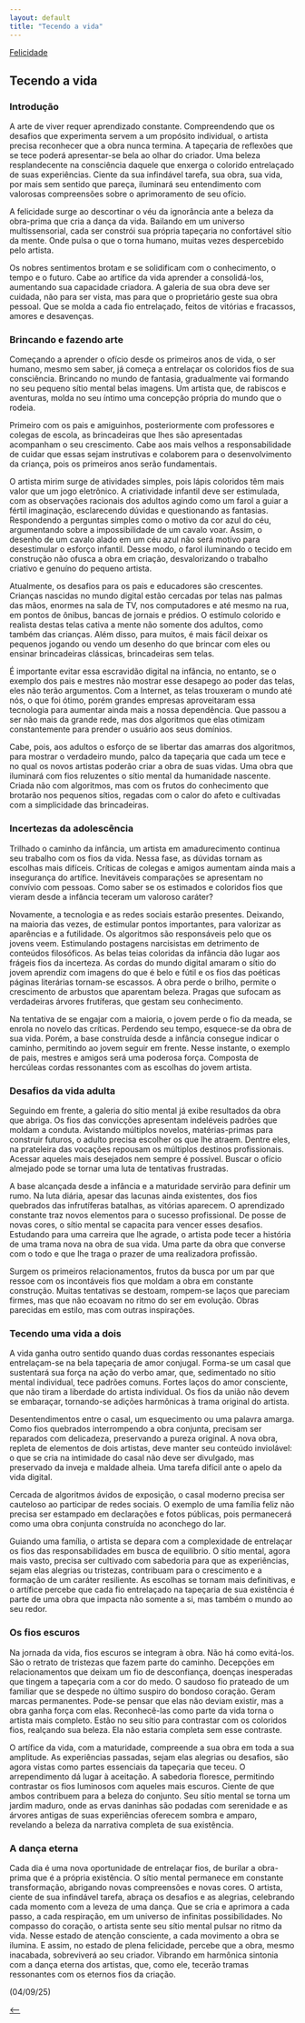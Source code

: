 ```yaml
---
layout: default
title: "Tecendo a vida"
--- 
```




[Felicidade](./)

## Tecendo a vida

### **Introdução**

A arte de viver requer aprendizado constante. Compreendendo que os desafios que experimenta servem a um propósito individual, o artista precisa reconhecer que a obra nunca termina. A tapeçaria de reflexões que se tece poderá apresentar-se bela ao olhar do criador. Uma beleza resplandecente na consciência daquele que enxerga o colorido entrelaçado de suas experiências. Ciente da sua infindável tarefa, sua obra, sua vida, por mais sem sentido que pareça, iluminará seu entendimento com valorosas compreensões sobre o aprimoramento de seu ofício.

A felicidade surge ao descortinar o véu da ignorância ante a beleza da obra-prima que cria a dança da vida. Bailando em um universo multissensorial, cada ser constrói sua própria tapeçaria no confortável sítio da mente. Onde pulsa o que o torna humano, muitas vezes despercebido pelo artista.

Os nobres sentimentos brotam e se solidificam com o conhecimento, o tempo e o futuro. Cabe ao artífice da vida aprender a consolidá-los, aumentando sua capacidade criadora. A galeria de sua obra deve ser cuidada, não para ser vista, mas para que o proprietário geste sua obra pessoal. Que se molda a cada fio entrelaçado, feitos de vitórias e fracassos, amores e desavenças.

### **Brincando e fazendo arte**

Começando a aprender o ofício desde os primeiros anos de vida, o ser humano, mesmo sem saber, já começa a entrelaçar os coloridos fios de sua consciência. Brincando no mundo de fantasia, gradualmente vai formando no seu pequeno sítio mental belas imagens. Um artista que, de rabiscos e aventuras, molda no seu íntimo uma concepção própria do mundo que o rodeia.

Primeiro com os pais e amiguinhos, posteriormente com professores e colegas de escola, as brincadeiras que lhes são apresentadas acompanham o seu crescimento. Cabe aos mais velhos a responsabilidade de cuidar que essas sejam instrutivas e colaborem para o desenvolvimento da criança, pois os primeiros anos serão fundamentais.

O artista mirim surge de atividades simples, pois lápis coloridos têm mais valor que um jogo eletrônico. A criatividade infantil deve ser estimulada, com as observações racionais dos adultos agindo como um farol a guiar a fértil imaginação, esclarecendo dúvidas e questionando as fantasias. Respondendo a perguntas simples como o motivo da cor azul do céu, argumentando sobre a impossibilidade de um cavalo voar. Assim, o desenho de um cavalo alado em um céu azul não será motivo para desestimular o esforço infantil. Desse modo, o farol iluminando o tecido em construção não ofusca a obra em criação, desvalorizando o trabalho criativo e genuíno do pequeno artista.

Atualmente, os desafios para os pais e educadores são crescentes. Crianças nascidas no mundo digital estão cercadas por telas nas palmas das mãos, enormes na sala de TV, nos computadores e até mesmo na rua, em pontos de ônibus, bancas de jornais e prédios. O estímulo colorido e realista destas telas cativa a mente não somente dos adultos, como também das crianças. Além disso, para muitos, é mais fácil deixar os pequenos jogando ou vendo um desenho do que brincar com eles ou ensinar brincadeiras clássicas, brincadeiras sem telas.

É importante evitar essa escravidão digital na infância, no entanto, se o exemplo dos pais e mestres não mostrar esse desapego ao poder das telas, eles não terão argumentos. Com a Internet, as telas trouxeram o mundo até nós, o que foi ótimo, porém grandes empresas aproveitaram essa tecnologia para aumentar ainda mais a nossa dependência. Que passou a ser não mais da grande rede, mas dos algoritmos que elas otimizam constantemente para prender o usuário aos seus domínios.

Cabe, pois, aos adultos o esforço de se libertar das amarras dos algoritmos, para mostrar o verdadeiro mundo, palco da tapeçaria que cada um tece e no qual os novos artistas poderão criar a obra de suas vidas. Uma obra que iluminará com fios reluzentes o sítio mental da humanidade nascente. Criada não com algoritmos, mas com os frutos do conhecimento que brotarão nos pequenos sítios, regadas com o calor do afeto e cultivadas com a simplicidade das brincadeiras.

### **Incertezas da adolescência**

Trilhado o caminho da infância, um artista em amadurecimento continua seu trabalho com os fios da vida. Nessa fase, as dúvidas tornam as escolhas mais difíceis. Críticas de colegas e amigos aumentam ainda mais a insegurança do artífice. Inevitáveis comparações se apresentam no convívio com pessoas. Como saber se os estimados e coloridos fios que vieram desde a infância teceram um valoroso caráter?

Novamente, a tecnologia e as redes sociais estarão presentes. Deixando, na maioria das vezes, de estimular pontos importantes, para valorizar as aparências e a futilidade. Os algoritmos são responsáveis pelo que os jovens veem. Estimulando postagens narcisistas em detrimento de conteúdos filosóficos. As belas teias coloridas da infância dão lugar aos frágeis fios da incerteza. As cordas do mundo digital amaram o sítio do jovem aprendiz com imagens do que é belo e fútil e os fios das poéticas páginas literárias tornam-se escassos. A obra perde o brilho, permite o crescimento de arbustos que aparentam beleza. Pragas que sufocam as verdadeiras árvores frutíferas, que gestam seu conhecimento.

Na tentativa de se engajar com a maioria, o jovem perde o fio da meada, se enrola no novelo das críticas. Perdendo seu tempo, esquece-se da obra de sua vida. Porém, a base construída desde a infância consegue indicar o caminho, permitindo ao jovem seguir em frente. Nesse instante, o exemplo de pais, mestres e amigos será uma poderosa força. Composta de hercúleas cordas ressonantes com as escolhas do jovem artista.

### **Desafios da vida adulta**

Seguindo em frente, a galeria do sítio mental já exibe resultados da obra que abriga. Os fios das convicções apresentam indeléveis padrões que moldam a conduta. Avistando múltiplos novelos, matérias-primas para construir futuros, o adulto precisa escolher os que lhe atraem. Dentre eles, na prateleira das vocações repousam os múltiplos destinos profissionais. Acessar aqueles mais desejados nem sempre é possível. Buscar o ofício almejado pode se tornar uma luta de tentativas frustradas.

A base alcançada desde a infância e a maturidade servirão para definir um rumo. Na luta diária, apesar das lacunas ainda existentes, dos fios quebrados das infrutíferas batalhas, as vitórias aparecem. O aprendizado constante traz novos elementos para o sucesso profissional. De posse de novas cores, o sítio mental se capacita para vencer esses desafios. Estudando para uma carreira que lhe agrade, o artista pode tecer a história de uma trama nova na obra de sua vida. Uma parte da obra que converse com o todo e que lhe traga o prazer de uma realizadora profissão.

Surgem os primeiros relacionamentos, frutos da busca por um par que ressoe com os incontáveis fios que moldam a obra em constante construção. Muitas tentativas se destoam, rompem-se laços que pareciam firmes, mas que não ecoavam no ritmo do ser em evolução. Obras parecidas em estilo, mas com outras inspirações.

### **Tecendo uma vida a dois**

A vida ganha outro sentido quando duas cordas ressonantes especiais entrelaçam-se na bela tapeçaria de amor conjugal. Forma-se um casal que sustentará sua força na ação do verbo amar, que, sedimentado no sítio mental individual, tece padrões comuns. Fortes laços do amor consciente, que não tiram a liberdade do artista individual. Os fios da união não devem se embaraçar, tornando-se adições harmônicas à trama original do artista.

Desentendimentos entre o casal, um esquecimento ou uma palavra amarga. Como fios quebrados interrompendo a obra conjunta, precisam ser reparados com delicadeza, preservando a pureza original. A nova obra, repleta de elementos de dois artistas, deve manter seu conteúdo inviolável: o que se cria na intimidade do casal não deve ser divulgado, mas preservado da inveja e maldade alheia. Uma tarefa difícil ante o apelo da vida digital.

Cercada de algoritmos ávidos de exposição, o casal moderno precisa ser cauteloso ao participar de redes sociais. O exemplo de uma família feliz não precisa ser estampado em declarações e fotos públicas, pois permanecerá como uma obra conjunta construída no aconchego do lar.

Guiando uma família, o artista se depara com a complexidade de entrelaçar os fios das responsabilidades em busca de equilíbrio. O sítio mental, agora mais vasto, precisa ser cultivado com sabedoria para que as experiências, sejam elas alegrias ou tristezas, contribuam para o crescimento e a formação de um caráter resiliente. As escolhas se tornam mais definitivas, e o artífice percebe que cada fio entrelaçado na tapeçaria de sua existência é parte de uma obra que impacta não somente a si, mas também o mundo ao seu redor.

### Os fios escuros

Na jornada da vida, fios escuros se integram à obra. Não há como evitá-los. São o retrato de tristezas que fazem parte do caminho. Decepções em relacionamentos que deixam um fio de desconfiança, doenças inesperadas que tingem a tapeçaria com a cor do medo. O saudoso fio prateado de um familiar que se despede no último suspiro do bondoso coração. Geram marcas permanentes. Pode-se pensar que elas não deviam existir, mas a obra ganha força com elas. Reconhecê-las como parte da vida torna o artista mais completo. Estão no seu sítio para contrastar com os coloridos fios, realçando sua beleza. Ela não estaria completa sem esse contraste.

O artífice da vida, com a maturidade, compreende a sua obra em toda a sua amplitude. As experiências passadas, sejam elas alegrias ou desafios, são agora vistas como partes essenciais da tapeçaria que teceu. O arrependimento dá lugar à aceitação. A sabedoria floresce, permitindo contrastar os fios luminosos com aqueles mais escuros. Ciente de que ambos contribuem para a beleza do conjunto. Seu sítio mental se torna um jardim maduro, onde as ervas daninhas são podadas com serenidade e as árvores antigas de suas experiências oferecem sombra e amparo, revelando a beleza da narrativa completa de sua existência.

### A dança eterna

Cada dia é uma nova oportunidade de entrelaçar fios, de burilar a obra-prima que é a própria existência. O sítio mental permanece em constante transformação, abrigando novas compreensões e novas cores. O artista, ciente de sua infindável tarefa, abraça os desafios e as alegrias, celebrando cada momento com a leveza de uma dança. Que se cria e aprimora a cada passo, a cada respiração, em um universo de infinitas possibilidades. No compasso do coração, o artista sente seu sítio mental pulsar no ritmo da vida. Nesse estado de atenção consciente, a cada movimento a obra se ilumina. E assim, no estado de plena felicidade, percebe que a obra, mesmo inacabada, sobreviverá ao seu criador. Vibrando em harmônica sintonia com a dança eterna dos artistas, que, como ele, tecerão tramas ressonantes com os eternos fios da criação.

(04/09/25)

[<--](./)